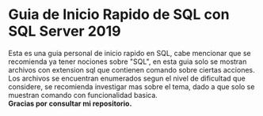 <H1>Guia de Inicio Rapido de SQL con SQL Server 2019</H1>

Esta es una guia personal de inicio rapido en SQL, cabe mencionar que se recomienda ya tener nociones sobre "SQL", en esta guia solo se mostran archivos con extension sql que contienen comando sobre ciertas acciones. <br>
Los archivos se encuentran enumerados segun el nivel de dificultad que considere, se recomienda investigar mas sobre el tema, dado a que solo se muestran comando con funcionalidad basica. <br>
<strong>Gracias por consultar mi repositorio.</strong>